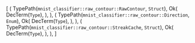 [
    (
        TypePath(`mnist_classifier::raw_contour::RawContour`, `Struct`),
        Ok(
            DecTerm(`Type`),
        ),
    ),
    (
        TypePath(`mnist_classifier::raw_contour::Direction`, `Enum`),
        Ok(
            DecTerm(`Type`),
        ),
    ),
    (
        TypePath(`mnist_classifier::raw_contour::StreakCache`, `Struct`),
        Ok(
            DecTerm(`Type`),
        ),
    ),
]